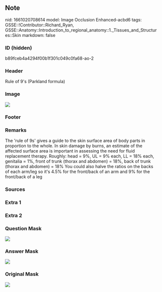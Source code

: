 ## Note
nid: 1661020708614
model: Image Occlusion Enhanced-acbd6
tags: GSSE::!Contributor::Richard_Ryan, GSSE::Anatomy::Introduction_to_regional_anatomy::1._Tissues_and_Structures::Skin
markdown: false

### ID (hidden)
b89fceb4a4294f00b1f301c049c0fa68-ao-2

### Header
Rule of 9's (Parkland formula)

### Image
<img src="tmpf_y84_fn.png">

### Footer


### Remarks
The 'rule of 9s' gives a guide to the skin surface area of body parts in proportion to the whole. In skin damage by burns, an estimate of the affected surface area is important in assessing the need for fluid replacement therapy.
Roughly: head = 9%, UL = 9% each, LL = 18% each, genitalia = 1%, front of trunk (thorax and abdomen) = 18%, back of trunk (thorax and abdomen) = 18%
You could also halve the ratios on the backs of each arm/leg so it's 4.5% for the front/back of an arm and 9% for the front/back of a leg

### Sources


### Extra 1


### Extra 2


### Question Mask
<img src="b89fceb4a4294f00b1f301c049c0fa68-ao-2-Q.svg">

### Answer Mask
<img src="b89fceb4a4294f00b1f301c049c0fa68-ao-2-A.svg">

### Original Mask
<img src="b89fceb4a4294f00b1f301c049c0fa68-ao-O.svg">
